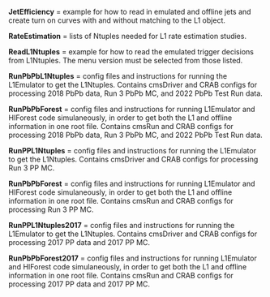 **JetEfficiency** = example for how to read in emulated and offline jets and create turn on curves with and without matching to the L1 object.

**RateEstimation** = lists of Ntuples needed for L1 rate estimation studies.

**ReadL1Ntuples** = example for how to read the emulated trigger decisions from L1Ntuples. The menu version must be selected from those listed.

**RunPbPbL1Ntuples** = config files and instructions for running the L1Emulator to get the L1Ntuples. Contains cmsDriver and CRAB configs for processing 2018 PbPb data, Run 3 PbPb MC, and 2022 PbPb Test Run data.

**RunPbPbForest** = config files and instructions for running L1Emulator and HIForest code simulaneously, in order to get both the L1 and offline information in one root file. Contains cmsRun and CRAB configs for processing 2018 PbPb data, Run 3 PbPb MC, and 2022 PbPb Test Run data.

**RunPPL1Ntuples** = config files and instructions for running the L1Emulator to get the L1Ntuples. Contains cmsDriver and CRAB configs for processing Run 3 PP MC.

**RunPbPbForest** = config files and instructions for running L1Emulator and HIForest code simulaneously, in order to get both the L1 and offline information in one root file. Contains cmsRun and CRAB configs for processing Run 3 PP MC.

**RunPPL1Ntuples2017** = config files and instructions for running the L1Emulator to get the L1Ntuples. Contains cmsDriver and CRAB configs for processing 2017 PP data and 2017 PP MC.

**RunPbPbForest2017** = config files and instructions for running L1Emulator and HIForest code simulaneously, in order to get both the L1 and offline information in one root file. Contains cmsRun and CRAB configs for processing 2017 PP data and 2017 PP MC.
